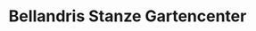 ---
title: "Bellandris Stanze Gartencenter"
url: /hemmingen/bellandris-stanze-gartencenter/
shop: Garten-Center
---
